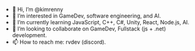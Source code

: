 - 👋 Hi, I’m @kimrenny
- 👀 I’m interested in GameDev, software engineering, and AI.
- 🌱 I’m currently learning JavaScript, C++, C#, Unity, React, Node.js, AI.
- 💞️ I’m looking to collaborate on GameDev, Fullstack (js + .net) development.
- 📫 How to reach me: rvdev (discord).

<!---
kimrenny/kimrenny is a ✨ special ✨ repository because its `README.md` (this file) appears on your GitHub profile.
You can click the Preview link to take a look at your changes.
--->
